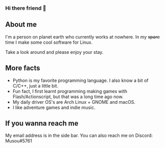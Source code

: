 ### Hi there friend 👋

## About me

I'm a person on planet earth who currently works at nowhere. In my ~~spare~~ time I make some cool software for Linux. 

Take a look around and please enjoy your stay.

## More facts

 - Python is my favorite programming language. I also know a bit of C/C++, just a little bit. 
 - Fun fact, I first learnt programming making games with Flash/Actionscript, but that was a long time ago now.
 - My daily driver OS's are Arch Linux + GNOME and macOS.
 - I like adventure games and indie music.

## If you wanna reach me

My email address is in the side bar. You can also reach me on Discord: Musou#5761

<!--
**Taiko2k/Taiko2k** is a ✨ _special_ ✨ repository because its `README.md` (this file) appears on your GitHub profile.

Here are some ideas to get you started:

- 🔭 I’m currently working on ...
- 🌱 I’m currently learning ...
- 👯 I’m looking to collaborate on ...
- 🤔 I’m looking for help with ...
- 💬 Ask me about ...
- 📫 How to reach me: ...
- 😄 Pronouns: ...
- ⚡ Fun fact: ...
-->
